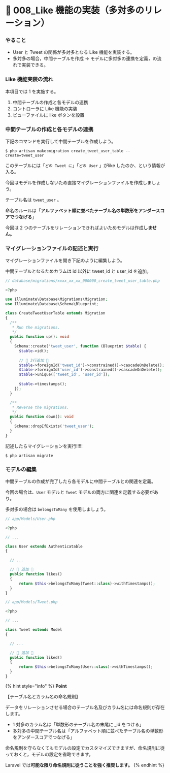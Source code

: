 # 🥹 008\_Like 機能の実装（多対多のリレーション）

### やること

* User と Tweet の関係が多対多となる Like 機能を実装する。
* 多対多の場合，中間テーブルを作成 → モデルに多対多の連携を定義，の流れで実装できる。

### Like 機能実装の流れ

本項目では 1 を実施する。

1. 中間テーブルの作成と各モデルの連携
2. コントローラに Like 機能の実装
3. ビューファイルに like ボタンを設置

### 中間テーブルの作成と各モデルの連携

下記のコマンドを実行して中間テーブルを作成しよう。

```
$ php artisan make:migration create_tweet_user_table --create=tweet_user
```

このテーブルには「`どの Tweet に`」「`どの User` 」がlike したのか、という情報が入る。

今回はモデルを作成しないため直接マイグレーションファイルを作成しましょう。

テーブル名は `tweet_user` 。

命名のルールは「**アルファベット順に並べたテーブル名の単数形をアンダースコアでつなげる**」

今回は 2 つのテーブルをリレーションできればよいためモデルは作成**しません。**

### マイグレーションファイルの記述と実行

マイグレーションファイルを開き下記のように編集しよう。

中間テーブルとなるためカラムは id 以外に tweet\_id と user\_id を追加。



```php
// database/migrations/xxxx_xx_xx_000000_create_tweet_user_table.php

<?php

use Illuminate\Database\Migrations\Migration;
use Illuminate\Database\Schema\Blueprint;

class CreateTweetUserTable extends Migration
{
  /**
   * Run the migrations.
   */
  public function up(): void
  {
    Schema::create('tweet_user', function (Blueprint $table) {
      $table->id();
      
      // 🔽 3行追加 🔽
      $table->foreignId('tweet_id')->constrained()->cascadeOnDelete();
      $table->foreignId('user_id')->constrained()->cascadeOnDelete();
      $table->unique(['tweet_id', 'user_id']);
      
      $table->timestamps();
    });
  }

  /**
   * Reverse the migrations.
   */
  public function down(): void
  {
    Schema::dropIfExists('tweet_user');
  }
}
```

記述したらマイグレーションを実行!!!!!

```
$ php artisan migrate
```

### モデルの編集

中間テーブルの作成が完了したら各モデルに中間テーブルとの関連を定義。

今回の場合は、`User` モデルと `Tweet` モデルの両方に関連を定義する必要があり。

多対多の場合は `belongsToMany` を使用しましょう。

```php
// app/Models/User.php

<?php

// ...

class User extends Authenticatable
{

  // ...

  // 🔽 追加 🔽 
  public function likes()
  {
      return $this->belongsToMany(Tweet::class)->withTimestamps();
  }
}
```

```php
// app/Models/Tweet.php

<?php

// ...

class Tweet extends Model
{

  // ...

  // 🔽 追加 🔽 
  public function liked()
  {
      return $this->belongsToMany(User::class)->withTimestamps();
  }
}
```

{% hint style="info" %}
**Point**

【テーブル名とカラム名の命名規則】

データをリレーションさせる場合のテーブル名及びカラム名には命名規則が存在します。

* 1 対多のカラム名は「単数形のテーブル名の末尾に \_id をつける」
* 多対多の中間テーブル名は「アルファベット順に並べたテーブル名の単数形をアンダースコアでつなげる」

命名規則を守らなくてもモデルの設定でカスタマイズできますが、命名規則に従っておくと，モデルの設定を省略できます。

Laravel では**可能な限り命名規則に従うことを強く推奨します。**
{% endhint %}


